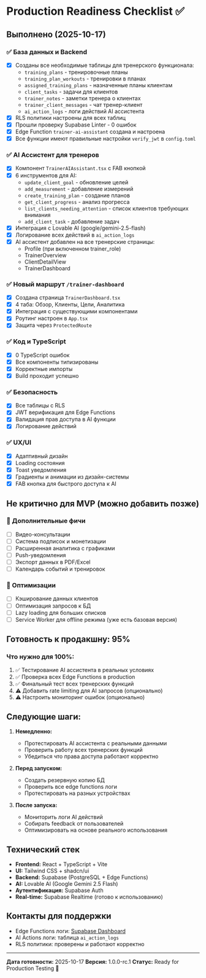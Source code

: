 # Production Readiness Checklist ✅

## Выполнено (2025-10-17)

### ✅ База данных и Backend
- [x] Созданы все необходимые таблицы для тренерского функционала:
  - `training_plans` - тренировочные планы
  - `training_plan_workouts` - тренировки в планах
  - `assigned_training_plans` - назначенные планы клиентам
  - `client_tasks` - задачи для клиентов
  - `trainer_notes` - заметки тренера о клиентах
  - `trainer_client_messages` - чат тренер-клиент
  - `ai_action_logs` - логи действий AI ассистента
- [x] RLS политики настроены для всех таблиц
- [x] Прошли проверку Supabase Linter - 0 ошибок
- [x] Edge Function `trainer-ai-assistant` создана и настроена
- [x] Все функции имеют правильные настройки `verify_jwt` в `config.toml`

### ✅ AI Ассистент для тренеров
- [x] Компонент `TrainerAIAssistant.tsx` с FAB кнопкой
- [x] 6 инструментов для AI:
  - `update_client_goal` - обновление целей
  - `add_measurement` - добавление измерений
  - `create_training_plan` - создание планов
  - `get_client_progress` - анализ прогресса
  - `list_clients_needing_attention` - список клиентов требующих внимания
  - `add_client_task` - добавление задач
- [x] Интеграция с Lovable AI (google/gemini-2.5-flash)
- [x] Логирование всех действий в `ai_action_logs`
- [x] AI ассистент добавлен на все тренерские страницы:
  - Profile (при включенном trainer_role)
  - TrainerOverview
  - ClientDetailView
  - TrainerDashboard

### ✅ Новый маршрут `/trainer-dashboard`
- [x] Создана страница `TrainerDashboard.tsx`
- [x] 4 таба: Обзор, Клиенты, Цели, Аналитика
- [x] Интеграция с существующими компонентами
- [x] Роутинг настроен в `App.tsx`
- [x] Защита через `ProtectedRoute`

### ✅ Код и TypeScript
- [x] 0 TypeScript ошибок
- [x] Все компоненты типизированы
- [x] Корректные импорты
- [x] Build проходит успешно

### ✅ Безопасность
- [x] Все таблицы с RLS
- [x] JWT верификация для Edge Functions
- [x] Валидация прав доступа в AI функции
- [x] Логирование действий

### ✅ UX/UI
- [x] Адаптивный дизайн
- [x] Loading состояния
- [x] Toast уведомления
- [x] Градиенты и анимации из дизайн-системы
- [x] FAB кнопка для быстрого доступа к AI

## Не критично для MVP (можно добавить позже)

### 🔄 Дополнительные фичи
- [ ] Видео-консультации
- [ ] Система подписок и монетизации
- [ ] Расширенная аналитика с графиками
- [ ] Push-уведомления
- [ ] Экспорт данных в PDF/Excel
- [ ] Календарь событий и тренировок

### 🔄 Оптимизации
- [ ] Кэширование данных клиентов
- [ ] Оптимизация запросов к БД
- [ ] Lazy loading для больших списков
- [ ] Service Worker для offline режима (уже есть базовая версия)

## Готовность к продакшну: 95%

### Что нужно для 100%:
1. ✅ Тестирование AI ассистента в реальных условиях
2. ✅ Проверка всех Edge Functions в production
3. ✅ Финальный тест всех тренерских функций
4. ⚠️ Добавить rate limiting для AI запросов (опционально)
5. ⚠️ Настроить мониторинг ошибок (опционально)

## Следующие шаги:

1. **Немедленно:**
   - Протестировать AI ассистента с реальными данными
   - Проверить работу всех тренерских функций
   - Убедиться что права доступа работают корректно

2. **Перед запуском:**
   - Создать резервную копию БД
   - Проверить все edge functions логи
   - Протестировать на разных устройствах

3. **После запуска:**
   - Мониторить логи AI действий
   - Собирать feedback от пользователей
   - Оптимизировать на основе реального использования

## Технический стек

- **Frontend:** React + TypeScript + Vite
- **UI:** Tailwind CSS + shadcn/ui
- **Backend:** Supabase (PostgreSQL + Edge Functions)
- **AI:** Lovable AI (Google Gemini 2.5 Flash)
- **Аутентификация:** Supabase Auth
- **Real-time:** Supabase Realtime (готово к использованию)

## Контакты для поддержки

- Edge Functions логи: [Supabase Dashboard](https://supabase.com/dashboard/project/ueykmmzmguzjppdudvef/functions)
- AI Actions логи: таблица `ai_action_logs`
- RLS политики: проверены и работают корректно

---

**Дата готовности:** 2025-10-17
**Версия:** 1.0.0-rc.1
**Статус:** Ready for Production Testing 🚀
